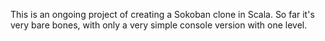 This is an ongoing project of creating a Sokoban clone in Scala. So far it's
very bare bones, with only a very simple console version with one level.